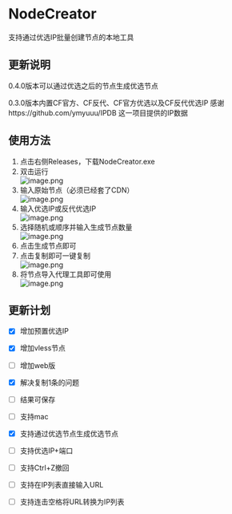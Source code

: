 # NodeCreator
支持通过优选IP批量创建节点的本地工具
## 更新说明
0.4.0版本可以通过优选之后的节点生成优选节点

0.3.0版本内置CF官方、CF反代、CF官方优选以及CF反代优选IP
感谢https://github.com/ymyuuu/IPDB 这一项目提供的IP数据
## 使用方法

1. 点击右侧Releases，下载NodeCreator.exe
2. 双击运行
</br>   ![image.png](https://cdn.nlark.com/yuque/0/2024/png/35591949/1710678475686-0004b064-e0d1-4b0f-83d9-c396140989e9.png#averageHue=%23fafafa&clientId=u651cf9be-a887-4&from=paste&height=693&id=ud2aca18d&originHeight=866&originWidth=707&originalType=binary&ratio=1.25&rotation=0&showTitle=false&size=22785&status=done&style=none&taskId=ued74dd7d-a649-4679-ad2c-73d4f11f91d&title=&width=565.6)
3. 输入原始节点（必须已经套了CDN）
</br>    ![image.png](https://cdn.nlark.com/yuque/0/2024/png/35591949/1710681211325-a6b0412d-98e7-4290-8b34-ce8608aca69c.png#averageHue=%23edecec&clientId=u651cf9be-a887-4&from=paste&height=186&id=u0de92904&originHeight=233&originWidth=705&originalType=binary&ratio=1.25&rotation=0&showTitle=false&size=18791&status=done&style=none&taskId=u3662bca5-d596-48e6-96e9-b99f1ee292c&title=&width=564)
4. 输入优选IP或反代优选IP
</br>    ![image.png](https://cdn.nlark.com/yuque/0/2024/png/35591949/1710678771648-bfd9b74c-354b-4205-894d-5c8b2eda6d65.png#averageHue=%23f6f6f6&clientId=u651cf9be-a887-4&from=paste&height=162&id=u724dedcd&originHeight=203&originWidth=707&originalType=binary&ratio=1.25&rotation=0&showTitle=false&size=17404&status=done&style=none&taskId=u0c5f3a24-cd29-49fc-b599-3d5e2d5ea89&title=&width=565.6)
5. 选择随机或顺序并输入生成节点数量
</br>    ![image.png](https://cdn.nlark.com/yuque/0/2024/png/35591949/1710678807420-28cfa073-38e7-4273-9770-3403ce03d5e2.png#averageHue=%23eedfde&clientId=u651cf9be-a887-4&from=paste&height=52&id=u2a2e3bcd&originHeight=65&originWidth=699&originalType=binary&ratio=1.25&rotation=0&showTitle=false&size=9786&status=done&style=none&taskId=u715de2f4-afdc-41bf-ac5c-f48d96d8cb2&title=&width=559.2)
6. 点击生成节点即可
7. 点击复制即可一键复制
</br>    ![image.png](https://cdn.nlark.com/yuque/0/2024/png/35591949/1710678982359-c0da3b41-0a8b-46f1-bdae-fe11411b4c55.png#averageHue=%23d1d0d0&clientId=u651cf9be-a887-4&from=paste&height=346&id=u2bd3460b&originHeight=432&originWidth=705&originalType=binary&ratio=1.25&rotation=0&showTitle=false&size=47106&status=done&style=none&taskId=u8b1815fe-6518-4e0f-8c49-c094aded1a6&title=&width=564)
8. 将节点导入代理工具即可使用
</br>    ![image.png](https://cdn.nlark.com/yuque/0/2024/png/35591949/1710679025271-e59bfd90-03ca-4c0c-a606-2f0105dc0872.png#averageHue=%23f6f5f5&clientId=u651cf9be-a887-4&from=paste&height=498&id=ub431f39d&originHeight=622&originWidth=2560&originalType=binary&ratio=1.25&rotation=0&showTitle=false&size=58553&status=done&style=none&taskId=u5da51605-482d-4a4a-acf6-78c44a41709&title=&width=2048)

## 更新计划

- [x] 增加预置优选IP
- [x] 增加vless节点
- [ ] 增加web版
- [x] 解决复制1条的问题
- [ ] 结果可保存
- [ ] 支持mac
- [x] 支持通过优选节点生成优选节点
- [ ] 支持优选IP+端口
- [ ] 支持Ctrl+Z撤回
- [ ] 支持在IP列表直接输入URL
- [ ] 支持连击空格将URL转换为IP列表







